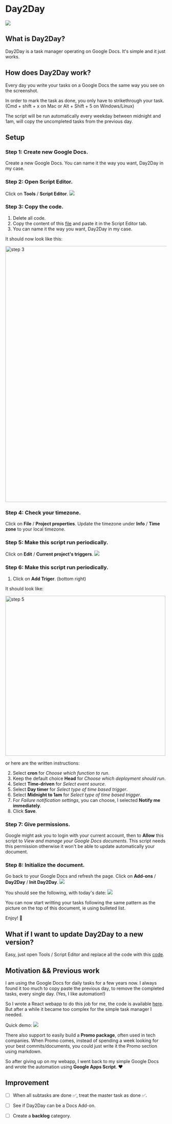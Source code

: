 # Day2Day

![](Images/Demo_Day2Day_full.png)

## What is Day2Day?

Day2Day is a task manager operating on Google Docs.
It's simple and it just works.


## How does Day2Day work?

Every day you write your tasks on a Google Docs the same way you see on the screenshot.

In order to mark the task as done, you only have to strikethrough your task. (Cmd + shift + x on Mac or Alt + Shift + 5 on Windows/Linux)

The script will be run automatically every weekday between midnight and 1am, will copy the uncompleted tasks from the previous day.

## Setup

### Step 1: Create new Google Docs.

Create a new Google Docs.
You can name it the way you want, Day2Day in my case.

### Step 2: Open Script Editor.

Click on **Tools** / **Script Editor**.
![](Images/Tuto_step2.png)

### Step 3: Copy the code.

1. Delete all code.
2. Copy the content of this [file](https://raw.githubusercontent.com/papay0/Day2Day/master/Code.gs) and paste it in the Script Editor tab.
3. You can name it the way you want, Day2Day in my case.

It should now look like this:

<img src="Images/Tuto_step3.png" alt="step 3" height="800"/>

### Step 4: Check your timezone.

Click on **File** / **Project properties**.
Update the timezone under **Info** / **Time zone** to your local timezone.

### Step 5: Make this script run periodically.

Click on **Edit** / **Current project's triggers**.
![](Images/Tuto_step4.png)

### Step 6: Make this script run periodically.

1. Click on **Add Triger**. (bottom right)

It should look like:

<img src="Images/Tuto_step5.png" alt="step 5" height="500"/>

or here are the written instructions:

2. Select **cron** for *Choose which function to run*.
3. Keep the default choice **Head** for *Choose which deployment should run*.
4. Select **Time-driven** for *Select event source*.
5. Select **Day timer** for *Select type of time based trigger*.
6. Select **Midnight to 1am** for *Select type of time based trigger*.
7. For *Failure notification settings*, you can choose, I selected **Notify me immediately**.
8. Click **Save**.

### Step 7: Give permissions.

Google might ask you to login with your current account, then to **Allow** this script to *View and manage your Google Docs documents*.
This script needs this permission otherwise it won't be able to update automatically your document.

### Step 8: Initialize the document.

Go back to your Google Docs and refresh the page.
Click on **Add-ons** / **Day2Day** / **Init Day2Day**.
![](Images/Tuto_step7_1.png)

You should see the following, with today's date:
![](Images/Tuto_step7_2.png)

You can now start writting your tasks following the same pattern as the picture on the top of this document, ie using bulleted list.

Enjoy! 🥳

## What if I want to update Day2Day to a new version?

Easy, just open Tools / Script Editor and replace all the code with this [code](https://raw.githubusercontent.com/papay0/Day2Day/master/Code.gs).

## Motivation && Previous work

I am using the Google Docs for daily tasks for a few years now.
I always found it too much to copy paste the previous day, to remove the completed tasks, every single day. (Yes, I like automation!)

So I wrote a React webapp to do this job for me, the code is available [here](https://github.com/papay0/day-to-day).
But after a while it became too complex for the simple task manager I needed.

Quick demo:
![](Images/Demo_daytoday.gif)

There also support to easily build a **Promo package**, often used in tech companies.
When Promo comes, instead of spending a week looking for your best commits/documents, you could just write it the Promo section using markdown.

So after giving up on my webapp, I went back to my simple Google Docs and wrote the automation using **Google Apps Script**. ❤️

## Improvement

- [ ] When all subtasks are done ✅, treat the master task as done ✅.
- [ ] See if Day2Day can be a Docs Add-on.
- [ ] Create a **backlog** category.

